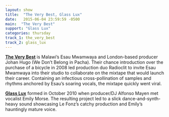 ```yaml
---
layout: show
title:  "The Very Best, Glass Lux"
date:   2015-06-04 23:59:59 -0500
main:  "The Very Best"
support: "Glass Lux"
categories: thursday
track_1: the_very_best
track_2: glass_lux
---
```


**[The Very Best](http://theverybestmusic.com "The Very Best")** is Malawi’s Esau Mwamwaya and London-based producer Johan Hugo (We Don’t Belong in Pacha). Their chance introduction over the purchase of a bicycle in 2008 led production duo Radioclit to invite Esau Mwamwaya into their studio to collaborate on the mixtape that would launch their career. Containing an infectious cross-pollination of samples and rhythms anchored by Esau’s soaring vocals, the mixtape quickly went viral.

**[Glass Lux](http://glasslux.net "Glass Lux")** formed in October 2010 when producer/DJ Alfonso Mayen met vocalist Emily Morse. The resulting project led to a slick dance-and-synth-heavy sound showcasing Le Fonz’s catchy production and Emily’s hauntingly mature voice.